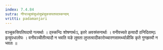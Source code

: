 ```yaml
---
index: 7.4.84
sutra: नीग्वञ्चुस्रंसुध्वंसुभ्रंसुकसपतपदस्कन्दाम्
vritti: padamanjari
---
```


 वञ्चुकसिपतिपदयो गत्यर्थाः । ठ्स्कन्दिः शोषणार्थःऽ, इतरे अवस्रंसनार्थाः । वनीवच्यते इत्यादौ ठनिदिताम्ऽ इत्युपधालोपः । वनीवञ्चीतीत्यादौ न भवति यङे लुमता लुप्तत्वादीकारोच्चारणसामर्थ्यान्नीकि कृते गुणह्रस्वौ न भवतः ॥